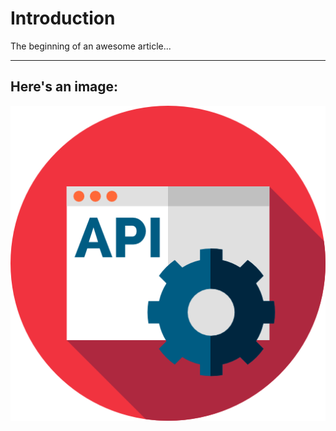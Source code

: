 # Introduction

The beginning of an awesome article...

---

## Here's an image:

![Image](../assets/images/api.png)